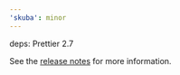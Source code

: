 ```yaml
---
'skuba': minor
---
```


deps: Prettier 2.7

See the [release notes](https://prettier.io/blog/2022/06/14/2.7.0.html) for more information.
